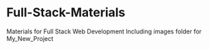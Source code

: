 # Full-Stack-Materials
Materials for Full Stack Web Development
Including images folder for My_New_Project
